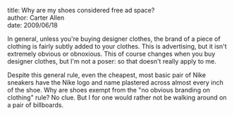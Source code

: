 title: Why are my shoes considered free ad space?  
author: Carter Allen  
date: 2009/06/18  

In general, unless you're buying designer clothes, the brand of a piece of clothing is fairly subtly added to your clothes. This is advertising, but it isn't extremely obvious or obnoxious. This of course changes when you buy designer clothes, but I'm not a poser: so that doesn't really apply to me.  

Despite this general rule, even the cheapest, most basic pair of Nike sneakers have the Nike logo and name plastered across almost every inch of the shoe. Why are shoes exempt from the "no obvious branding on clothing" rule? No clue. But I for one would rather not be walking around on a pair of billboards.